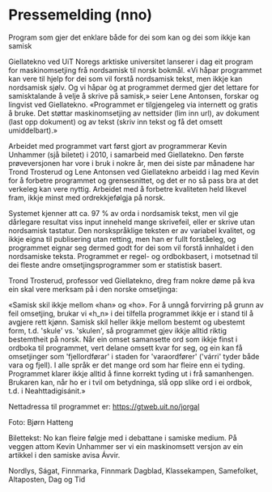 Pressemelding (nno)
===================

Program som gjer det enklare både for dei som kan og dei som ikkje kan samisk 


Giellatekno ved UiT Noregs arktiske universitet lanserer i dag eit program for maskinomsetjing frå nordsamisk til norsk bokmål. «Vi håpar programmet kan vere til hjelp for dei som vil forstå nordsamisk tekst, men ikkje kan nordsamisk sjølv. Og vi håpar òg at programmet dermed gjer det lettare for samisktalande å velje å skrive på samisk,» seier Lene Antonsen, forskar og lingvist ved Giellatekno. «Programmet er tilgjengeleg via internett og gratis å bruke. Det støttar maskinomsetjing av nettsider (lim inn url), av dokument (last opp dokument) og av tekst (skriv inn tekst og få det omsett umiddelbart).»


Arbeidet med programmet vart først gjort av programmerar Kevin Unhammer (sjå biletet) i 2010, i samarbeid med Giellatekno. Den første prøveversjonen har vore i bruk i nokre år, men dei siste par månadene har Trond Trosterud og Lene Antonsen ved Giellatekno arbeidd i lag med Kevin for å forbetre programmet og grensesnittet, og det er no så pass bra at det verkeleg kan vere nyttig. Arbeidet med å forbetre kvaliteten held likevel fram, ikkje minst med ordrekkjefølgja på norsk.


Systemet kjenner att ca. 97 % av orda i nordsamisk tekst, men vil gje dårlegare resultat viss input inneheld mange skrivefeil, eller er skrive utan nordsamisk tastatur. Den norskspråklige teksten er av variabel kvalitet, og ikkje eigna til publisering utan retting, men han er fullt forståeleg, og programmet eignar seg dermed godt for dei som vil forstå innhaldet i den nordsamiske teksta. Programmet er regel- og ordbokbasert, i motsetnad til dei fleste andre omsetjingsprogrammer som er statistisk basert.




Trond Trosterud, professor ved Giellatekno, dreg fram nokre døme på kva ein skal vere merksam på i den norske omsetjinga:


«Samisk skil ikkje mellom «han» og «ho». For å unngå forvirring på grunn av feil omsetjing, brukar vi «h_n» i dei tilfella programmet ikkje er i stand til å avgjere rett kjønn. Samisk skil heller ikkje mellom bestemt og ubestemt form, t.d. 'skule' vs. 'skulen', så programmet gjev ikkje alltid riktig bestemtheit på norsk. Når ein omset samansette ord som ikkje finst i ordboka til programmet, vert delane  omsett kvar for seg, og ein kan få omsetjinger som 'fjellordførar' i staden for 'varaordfører' ('várri' tyder både vara og fjell). I alle språk er det mange ord som har fleire enn ei tyding. Programmet klarer ikkje alltid å finne korrekt tyding ut i frå samanhengen. Brukaren kan, når ho er i tvil om betydninga, slå opp slike ord i ei ordbok, t.d. i Neahttadigisánit.»


Nettadressa til programmet er: https://gtweb.uit.no/jorgal


Foto: Bjørn Hatteng


Bilettekst: 
No kan fleire følgje med i debattane i samiske medium. På veggen attom Kevin Unhammer ser vi ein maskinomsett versjon av ein artikkel i den samiske avisa Ávvir.






Nordlys, Ságat, Finnmarka, Finnmark Dagblad, Klassekampen, Samefolket, Altaposten, Dag og Tid
